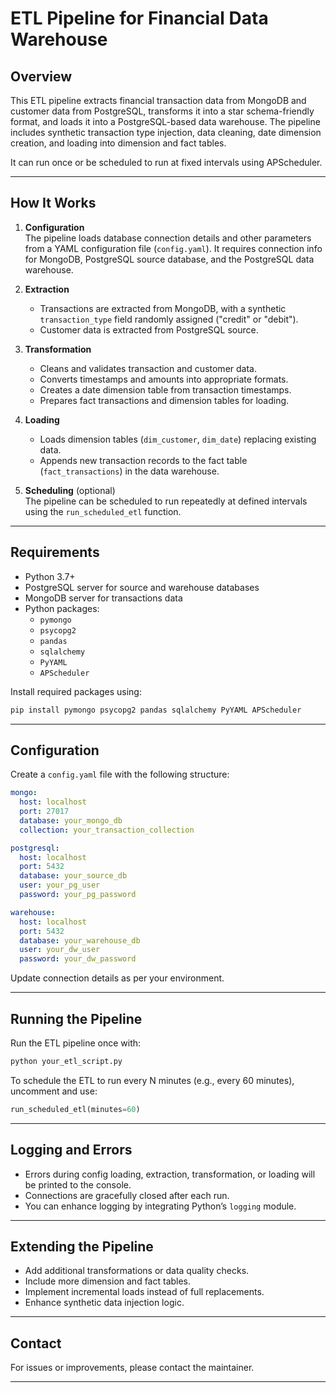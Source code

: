 
# ETL Pipeline for Financial Data Warehouse

## Overview

This ETL pipeline extracts financial transaction data from MongoDB and customer data from PostgreSQL, transforms it into a star schema-friendly format, and loads it into a PostgreSQL-based data warehouse. The pipeline includes synthetic transaction type injection, data cleaning, date dimension creation, and loading into dimension and fact tables.

It can run once or be scheduled to run at fixed intervals using APScheduler.

---

## How It Works

1. **Configuration**  
   The pipeline loads database connection details and other parameters from a YAML configuration file (`config.yaml`). It requires connection info for MongoDB, PostgreSQL source database, and the PostgreSQL data warehouse.

2. **Extraction**  
   - Transactions are extracted from MongoDB, with a synthetic `transaction_type` field randomly assigned ("credit" or "debit").  
   - Customer data is extracted from PostgreSQL source.

3. **Transformation**  
   - Cleans and validates transaction and customer data.  
   - Converts timestamps and amounts into appropriate formats.  
   - Creates a date dimension table from transaction timestamps.  
   - Prepares fact transactions and dimension tables for loading.

4. **Loading**  
   - Loads dimension tables (`dim_customer`, `dim_date`) replacing existing data.  
   - Appends new transaction records to the fact table (`fact_transactions`) in the data warehouse.

5. **Scheduling** (optional)  
   The pipeline can be scheduled to run repeatedly at defined intervals using the `run_scheduled_etl` function.

---

## Requirements

- Python 3.7+
- PostgreSQL server for source and warehouse databases
- MongoDB server for transactions data
- Python packages:  
  - `pymongo`  
  - `psycopg2`  
  - `pandas`  
  - `sqlalchemy`  
  - `PyYAML`  
  - `APScheduler`

Install required packages using:

```bash
pip install pymongo psycopg2 pandas sqlalchemy PyYAML APScheduler
```

---

## Configuration

Create a `config.yaml` file with the following structure:

```yaml
mongo:
  host: localhost
  port: 27017
  database: your_mongo_db
  collection: your_transaction_collection

postgresql:
  host: localhost
  port: 5432
  database: your_source_db
  user: your_pg_user
  password: your_pg_password

warehouse:
  host: localhost
  port: 5432
  database: your_warehouse_db
  user: your_dw_user
  password: your_dw_password
```

Update connection details as per your environment.

---

## Running the Pipeline

Run the ETL pipeline once with:

```bash
python your_etl_script.py
```

To schedule the ETL to run every N minutes (e.g., every 60 minutes), uncomment and use:

```python
run_scheduled_etl(minutes=60)
```

---

## Logging and Errors

- Errors during config loading, extraction, transformation, or loading will be printed to the console.
- Connections are gracefully closed after each run.
- You can enhance logging by integrating Python’s `logging` module.

---

## Extending the Pipeline

- Add additional transformations or data quality checks.
- Include more dimension and fact tables.
- Implement incremental loads instead of full replacements.
- Enhance synthetic data injection logic.

---

## Contact

For issues or improvements, please contact the maintainer.

---
